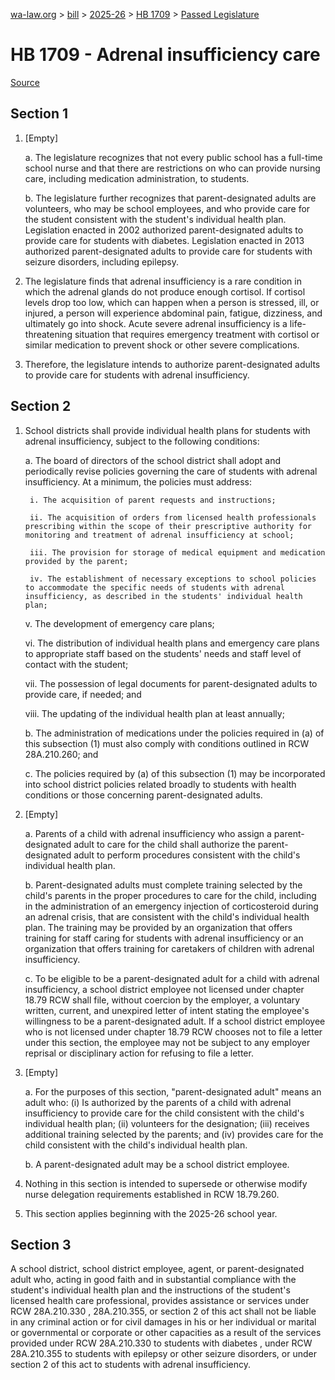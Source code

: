 [wa-law.org](/) > [bill](/bill/) > [2025-26](/bill/2025-26/) > [HB 1709](/bill/2025-26/hb/1709/) > [Passed Legislature](/bill/2025-26/hb/1709/S.PL/)

# HB 1709 - Adrenal insufficiency care

[Source](http://lawfilesext.leg.wa.gov/biennium/2025-26/Pdf/Bills/House%20Passed%20Legislature/1709-S.PL.pdf)

## Section 1
1. [Empty]

    a. The legislature recognizes that not every public school has a full-time school nurse and that there are restrictions on who can provide nursing care, including medication administration, to students.

    b. The legislature further recognizes that parent-designated adults are volunteers, who may be school employees, and who provide care for the student consistent with the student's individual health plan. Legislation enacted in 2002 authorized parent-designated adults to provide care for students with diabetes. Legislation enacted in 2013 authorized parent-designated adults to provide care for students with seizure disorders, including epilepsy.

2. The legislature finds that adrenal insufficiency is a rare condition in which the adrenal glands do not produce enough cortisol. If cortisol levels drop too low, which can happen when a person is stressed, ill, or injured, a person will experience abdominal pain, fatigue, dizziness, and ultimately go into shock. Acute severe adrenal insufficiency is a life-threatening situation that requires emergency treatment with cortisol or similar medication to prevent shock or other severe complications.

3. Therefore, the legislature intends to authorize parent-designated adults to provide care for students with adrenal insufficiency.

## Section 2
1. School districts shall provide individual health plans for students with adrenal insufficiency, subject to the following conditions:

    a. The board of directors of the school district shall adopt and periodically revise policies governing the care of students with adrenal insufficiency. At a minimum, the policies must address:

        i. The acquisition of parent requests and instructions;

        ii. The acquisition of orders from licensed health professionals prescribing within the scope of their prescriptive authority for monitoring and treatment of adrenal insufficiency at school;

        iii. The provision for storage of medical equipment and medication provided by the parent;

        iv. The establishment of necessary exceptions to school policies to accommodate the specific needs of students with adrenal insufficiency, as described in the students' individual health plan;

    v. The development of emergency care plans;

    vi. The distribution of individual health plans and emergency care plans to appropriate staff based on the students' needs and staff level of contact with the student;

    vii. The possession of legal documents for parent-designated adults to provide care, if needed; and

    viii. The updating of the individual health plan at least annually;

    b. The administration of medications under the policies required in (a) of this subsection (1) must also comply with conditions outlined in RCW 28A.210.260; and

    c. The policies required by (a) of this subsection (1) may be incorporated into school district policies related broadly to students with health conditions or those concerning parent-designated adults.

2. [Empty]

    a. Parents of a child with adrenal insufficiency who assign a parent-designated adult to care for the child shall authorize the parent-designated adult to perform procedures consistent with the child's individual health plan.

    b. Parent-designated adults must complete training selected by the child's parents in the proper procedures to care for the child, including in the administration of an emergency injection of corticosteroid during an adrenal crisis, that are consistent with the child's individual health plan. The training may be provided by an organization that offers training for staff caring for students with adrenal insufficiency or an organization that offers training for caretakers of children with adrenal insufficiency.

    c. To be eligible to be a parent-designated adult for a child with adrenal insufficiency, a school district employee not licensed under chapter 18.79 RCW shall file, without coercion by the employer, a voluntary written, current, and unexpired letter of intent stating the employee's willingness to be a parent-designated adult. If a school district employee who is not licensed under chapter 18.79 RCW chooses not to file a letter under this section, the employee may not be subject to any employer reprisal or disciplinary action for refusing to file a letter.

3. [Empty]

    a. For the purposes of this section, "parent-designated adult" means an adult who: (i) Is authorized by the parents of a child with adrenal insufficiency to provide care for the child consistent with the child's individual health plan; (ii) volunteers for the designation; (iii) receives additional training selected by the parents; and (iv) provides care for the child consistent with the child's individual health plan.

    b. A parent-designated adult may be a school district employee.

4. Nothing in this section is intended to supersede or otherwise modify nurse delegation requirements established in RCW 18.79.260.

5. This section applies beginning with the 2025-26 school year.

## Section 3
A school district, school district employee, agent, or parent-designated adult who, acting in good faith and in substantial compliance with the student's individual health plan and the instructions of the student's licensed health care professional, provides assistance or services under RCW 28A.210.330 , 28A.210.355, or section 2 of this act shall not be liable in any criminal action or for civil damages in his or her individual or marital or governmental or corporate or other capacities as a result of the services provided under RCW 28A.210.330 to students with diabetes , under RCW 28A.210.355 to students with epilepsy or other seizure disorders, or under section 2 of this act to students with adrenal insufficiency.
